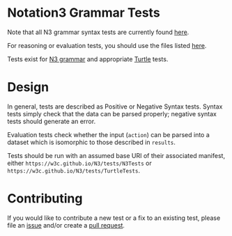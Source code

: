 # Notation3 Grammar Tests
Note that all N3 grammar syntax tests are currently found [here](https://w3c.github.io/N3/grammar).

For reasoning or evaluation tests, you should use the files listed [here](https://w3c.github.io/N3/tests).

Tests exist for [N3 grammar](N3Tests/manifest.ttl) and appropriate [Turtle](TurtleTests/manifest.ttl) tests.

# Design

In general, tests are described as Positive or Negative Syntax tests. Syntax tests simply check that the data can be parsed properly; negative syntax tests should generate an error.

Evaluation tests check whether the input (`action`) can be parsed into a dataset which is isomorphic to those described in `results`.

Tests should be run with an assumed base URI of their associated manifest, either `https://w3c.github.io/N3/tests/N3Tests` or `https://w3c.github.io/N3/tests/TurtleTests`.

# Contributing

If you would like to contribute a new test or a fix to an existing test,
please file an [issue](https://github.com/w3c/N3/issues) and/or create a [pull request](https://github.com/w3c/N3/pulls).
